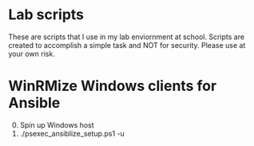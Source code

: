 # Lab scripts
These are scripts that I use in my lab enviornment at school. Scripts are created to accomplish a simple task and NOT for security. Please use at your own risk.

# WinRMize Windows clients for Ansible
0. Spin up Windows host
0. ./psexec_ansiblize_setup.ps1 -u <username>
